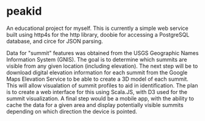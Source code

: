 # peakid

An educational project for myself. This is currently a simple web service built using http4s for the http library, doobie for accessing a PostgreSQL database, and circe for JSON parsing.

Data for "summit" features was obtained from the USGS Geographic Names Information System (GNIS). The goal is to determine which summits are visible from any given location (including elevation). The next step will be to download digital elevation information for each summit from the Google Maps Elevation Service to be able to create a 3D model of each summit. This will allow visualation of summit profiles to aid in identification. The plan is to create a web interface for this using Scala.JS, with D3 used for the summit visualization. A final step would be a mobile app, with the ability to cache the data for a given area and display potentially visible summits depending on which direction the device is pointed. 
